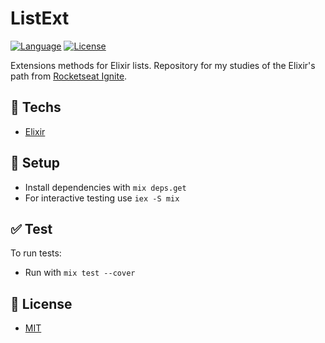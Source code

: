 # ListExt

[![Language](https://img.shields.io/badge/language-elixir-purple)](https://img.shields.io/badge/language-elixir-purple) [![License](https://img.shields.io/badge/license-MIT-lightgrey)](/LICENSE)

Extensions methods for Elixir lists. Repository for my studies of the Elixir's path from [Rocketseat Ignite](https://rocketseat.com.br).

## :rocket: Techs

* [Elixir](https://elixir-lang.org/)

## :wrench: Setup

  * Install dependencies with `mix deps.get`
  * For interactive testing use `iex -S mix`

## :white_check_mark: Test

To run tests:

* Run with `mix test --cover`

## :page_facing_up: License

* [MIT](/LICENSE.txt)
